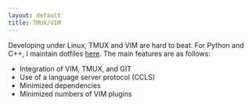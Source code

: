```yaml
---
layout: default 
title: TMUX/VIM 
---
```


Developing under Linux, TMUX and VIM are hard to beat. For Python and C++, I maintain dotfiles [here](https://github.com/wosrediinanatour/dotfiles). The main features are as follows:
 - Integration of VIM, TMUX, and GIT
 - Use of a language server protocol (CCLS)
 - Minimized dependencies
 - Minimized numbers of VIM plugins
